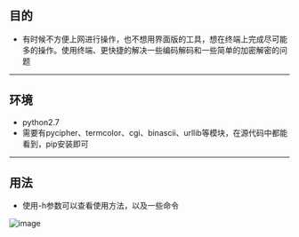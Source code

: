 ## 目的
* 有时候不方便上网进行操作，也不想用界面版的工具，想在终端上完成尽可能多的操作。使用终端、更快捷的解决一些编码解码和一些简单的加密解密的问题
***
## 环境
* python2.7
* 需要有pycipher、termcolor、cgi、binascii、urllib等模块，在源代码中都能看到，pip安装即可
***
## 用法
* 使用-h参数可以查看使用方法，以及一些命令

![image](./image/image.png)
